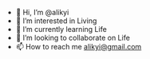 - 👋 Hi, I’m @alikyi
- 👀 I’m interested in Living
- 🌱 I’m currently learning Life
- 💞️ I’m looking to collaborate on Life
- 📫 How to reach me alikyi@gmail.com

<!---
alikyi/alikyi is a ✨ special ✨ repository because its `README.md` (this file) appears on your GitHub profile.
You can click the Preview link to take a look at your changes.
--->
